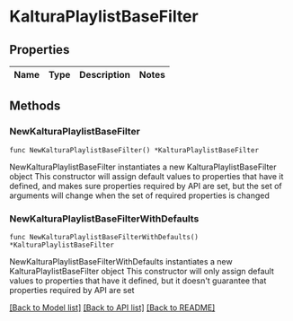 # KalturaPlaylistBaseFilter

## Properties

Name | Type | Description | Notes
------------ | ------------- | ------------- | -------------

## Methods

### NewKalturaPlaylistBaseFilter

`func NewKalturaPlaylistBaseFilter() *KalturaPlaylistBaseFilter`

NewKalturaPlaylistBaseFilter instantiates a new KalturaPlaylistBaseFilter object
This constructor will assign default values to properties that have it defined,
and makes sure properties required by API are set, but the set of arguments
will change when the set of required properties is changed

### NewKalturaPlaylistBaseFilterWithDefaults

`func NewKalturaPlaylistBaseFilterWithDefaults() *KalturaPlaylistBaseFilter`

NewKalturaPlaylistBaseFilterWithDefaults instantiates a new KalturaPlaylistBaseFilter object
This constructor will only assign default values to properties that have it defined,
but it doesn't guarantee that properties required by API are set


[[Back to Model list]](../README.md#documentation-for-models) [[Back to API list]](../README.md#documentation-for-api-endpoints) [[Back to README]](../README.md)


